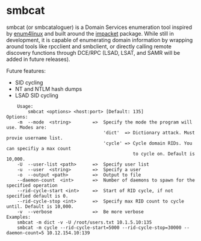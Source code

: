 # smbcat
smbcat (or smbcataloguer) is a Domain Services enumeration tool inspired by [enum4linux](https://github.com/portcullislabs/enum4linux) and built around the [impacket](https://github.com/SecureAuthCorp/impacket/) package. While still in development, it is capable of enumerating domain information by wrapping around tools like rpcclient and smbclient, or directly calling remote discovery functions through DCE/RPC (LSAD, LSAT, and SAMR will be added in future releases).

Future features:
  - SID cycling
  - NT and NTLM hash dumps
  - LSAD SID cycling
```  
    Usage:
        smbcat <options> <host:port> [Default: 135]
Options:
    -m  --mode  <string>        =>  Specify the mode the program will use. Modes are:
                                    'dict'  => Dictionary attack. Must provie username list.
                                    'cycle' => Cycle domain RIDs. You can specifiy a max count
                                               to cycle on. Default is 10,000.
    -U  --user-list <path>      =>  Specify user list
    -u  --user  <string>        =>  Specify a user
    -o  --output <path>         =>  Output to file
    --daemon-count  <int>       =>  Number of daemons to spawn for the specified operation
    --rid-cycle-start <int>     =>  Start of RID cycle, if not specified default is 0.
    --rid-cycle-stop <int>      =>  Specify max RID count to cycle until. Default is 10,000.
    -v  --verbose               =>  Be more verbose
Examples:
    smbcat -m dict -v -U /root/users.txt 10.1.5.10:135
    smbcat -m cycle --rid-cycle-start=5000 --rid-cycle-stop=30000 --daemon-count=5 10.12.154.10:139
```
